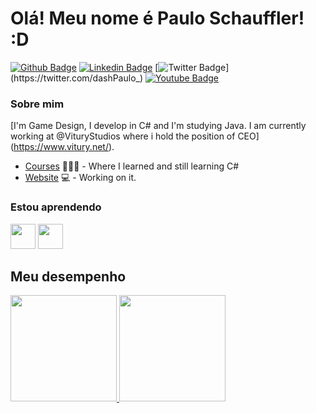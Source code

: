 # Olá! Meu nome é Paulo Schauffler! :D

[![Github Badge](https://img.shields.io/badge/-Github-000?style=flat-square&logo=Github&logoColor=white&link=https://github.com/dashPaulo)](https://github.com/dashPaulo)
[![Linkedin Badge](https://img.shields.io/badge/-LinkedIn-blue?style=flat-square&logo=Linkedin&logoColor=white&link=https://www.linkedin.com/in/pauloschauffler/)](https://www.linkedin.com/in/pauloschauffler/)
[![Twitter Badge](https://img.shields.io/badge/-Twitter-1ca0f1?style=flat-square&labelColor=1ca0f1&logo=twitter&logoColor=white&link=https://twitter.com/dashPaulo_)](https://twitter.com/dashPaulo_)
[![Youtube Badge](https://img.shields.io/badge/-YouTube-ff0000?style=flat-square&labelColor=ff0000&logo=youtube&logoColor=white&link=https://www.youtube.com/user/dashPaulo)](https://www.youtube.com/user/dashPaulo)

### Sobre mim
[I'm Game Design, I develop in C# and I'm studying Java. I am currently working at @VituryStudios where i hold the position of CEO] (https://www.vitury.net/).

- [Courses](https:/senac.br) 👨🏼‍🏫 - Where I learned and still learning C#
- [Website](https://vitury.net/) 💻 - Working on it.

### Estou aprendendo

<img src="https://cdn.jsdelivr.net/gh/devicons/devicon/icons/java/java-original.svg" width="40" height="40"/> <img src="https://cdn.jsdelivr.net/gh/devicons/devicon/icons/csharp/csharp-original.svg" width="40" height="40"/>

## Meu desempenho

<div>
<a href="https://github.com/seu-usuário-aqui">
<img height="170em" src="https://github-readme-stats.vercel.app/api/top-langs/?username=dashPaulo&layout=compact&langs_count=7&theme=merko"/>
<img height="170em" src="https://github-readme-stats.vercel.app/api?username=dashPaulo&show_icons=true&theme=merko&include_all_commits=true&count_private=true"/>
</div>
          
          

          
